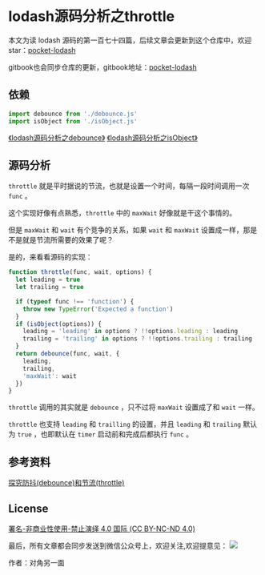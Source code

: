 # lodash源码分析之throttle

本文为读 lodash 源码的第一百七十四篇，后续文章会更新到这个仓库中，欢迎 star：[pocket-lodash](https://github.com/yeyuqiudeng/pocket-lodash)

gitbook也会同步仓库的更新，gitbook地址：[pocket-lodash](https://www.gitbook.com/book/yeyuqiudeng/pocket-lodash/details)

## 依赖

```javascript
import debounce from './debounce.js'
import isObject from './isObject.js'
```
[《lodash源码分析之debounce》](debounce.md)
[《lodash源码分析之isObject》](isObject.md)

## 源码分析

`throttle` 就是平时据说的节流，也就是设置一个时间，每隔一段时间调用一次 `func` 。

这个实现好像有点熟悉，`throttle` 中的 `maxWait` 好像就是干这个事情的。

但是 `maxWait` 和 `wait` 有个竞争的关系，如果 `wait` 和 `maxWait` 设置成一样，那是不是就是节流所需要的效果了呢？

是的，来看看源码的实现：

```javascript
function throttle(func, wait, options) {
  let leading = true
  let trailing = true

  if (typeof func !== 'function') {
    throw new TypeError('Expected a function')
  }
  if (isObject(options)) {
    leading = 'leading' in options ? !!options.leading : leading
    trailing = 'trailing' in options ? !!options.trailing : trailing
  }
  return debounce(func, wait, {
    leading,
    trailing,
    'maxWait': wait
  })
}
```

`throttle` 调用的其实就是 `debounce` ，只不过将 `maxWait` 设置成了和 `wait` 一样。

`throttle` 也支持 `leading` 和 `trailling` 的设置，并且 `leading` 和 `trailing` 默认为 `true` ，也即默认在 `timer` 启动前和完成后都执行 `func` 。

## 参考资料

[探究防抖(debounce)和节流(throttle)](https://github.com/Bowen7/Blog/issues/5)

## License

[署名-非商业性使用-禁止演绎 4.0 国际 (CC BY-NC-ND 4.0)](http://creativecommons.org/licenses/by-nc-nd/4.0/)

最后，所有文章都会同步发送到微信公众号上，欢迎关注,欢迎提意见：  ![](https://raw.githubusercontent.com/yeyuqiudeng/resource/master/images/qrcode_front-end-article.jpg) 

作者：对角另一面 